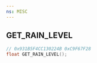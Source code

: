 ```yaml
---
ns: MISC
---
```

## GET_RAIN_LEVEL

```c
// 0x931B5F4CC130224B 0xC9F67F28
float GET_RAIN_LEVEL();
```

